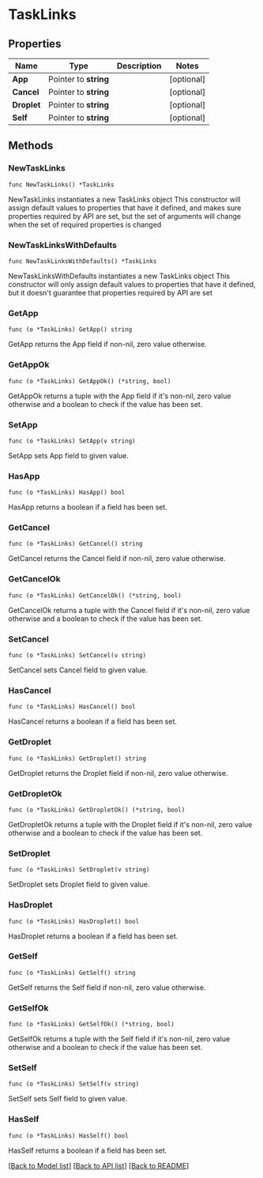 # TaskLinks

## Properties

Name | Type | Description | Notes
------------ | ------------- | ------------- | -------------
**App** | Pointer to **string** |  | [optional] 
**Cancel** | Pointer to **string** |  | [optional] 
**Droplet** | Pointer to **string** |  | [optional] 
**Self** | Pointer to **string** |  | [optional] 

## Methods

### NewTaskLinks

`func NewTaskLinks() *TaskLinks`

NewTaskLinks instantiates a new TaskLinks object
This constructor will assign default values to properties that have it defined,
and makes sure properties required by API are set, but the set of arguments
will change when the set of required properties is changed

### NewTaskLinksWithDefaults

`func NewTaskLinksWithDefaults() *TaskLinks`

NewTaskLinksWithDefaults instantiates a new TaskLinks object
This constructor will only assign default values to properties that have it defined,
but it doesn't guarantee that properties required by API are set

### GetApp

`func (o *TaskLinks) GetApp() string`

GetApp returns the App field if non-nil, zero value otherwise.

### GetAppOk

`func (o *TaskLinks) GetAppOk() (*string, bool)`

GetAppOk returns a tuple with the App field if it's non-nil, zero value otherwise
and a boolean to check if the value has been set.

### SetApp

`func (o *TaskLinks) SetApp(v string)`

SetApp sets App field to given value.

### HasApp

`func (o *TaskLinks) HasApp() bool`

HasApp returns a boolean if a field has been set.

### GetCancel

`func (o *TaskLinks) GetCancel() string`

GetCancel returns the Cancel field if non-nil, zero value otherwise.

### GetCancelOk

`func (o *TaskLinks) GetCancelOk() (*string, bool)`

GetCancelOk returns a tuple with the Cancel field if it's non-nil, zero value otherwise
and a boolean to check if the value has been set.

### SetCancel

`func (o *TaskLinks) SetCancel(v string)`

SetCancel sets Cancel field to given value.

### HasCancel

`func (o *TaskLinks) HasCancel() bool`

HasCancel returns a boolean if a field has been set.

### GetDroplet

`func (o *TaskLinks) GetDroplet() string`

GetDroplet returns the Droplet field if non-nil, zero value otherwise.

### GetDropletOk

`func (o *TaskLinks) GetDropletOk() (*string, bool)`

GetDropletOk returns a tuple with the Droplet field if it's non-nil, zero value otherwise
and a boolean to check if the value has been set.

### SetDroplet

`func (o *TaskLinks) SetDroplet(v string)`

SetDroplet sets Droplet field to given value.

### HasDroplet

`func (o *TaskLinks) HasDroplet() bool`

HasDroplet returns a boolean if a field has been set.

### GetSelf

`func (o *TaskLinks) GetSelf() string`

GetSelf returns the Self field if non-nil, zero value otherwise.

### GetSelfOk

`func (o *TaskLinks) GetSelfOk() (*string, bool)`

GetSelfOk returns a tuple with the Self field if it's non-nil, zero value otherwise
and a boolean to check if the value has been set.

### SetSelf

`func (o *TaskLinks) SetSelf(v string)`

SetSelf sets Self field to given value.

### HasSelf

`func (o *TaskLinks) HasSelf() bool`

HasSelf returns a boolean if a field has been set.


[[Back to Model list]](../README.md#documentation-for-models) [[Back to API list]](../README.md#documentation-for-api-endpoints) [[Back to README]](../README.md)


